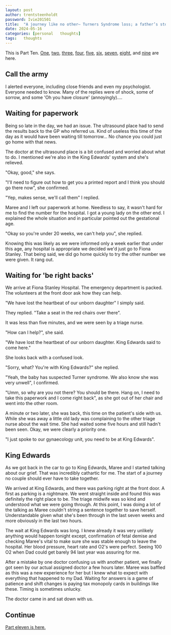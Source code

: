 ```yaml
---
layout: post
author: trentsteenholdt
password: Ivie201501
title:  "A journey like no other– Turners Syndrome loss; a father’s story #10"
date: 2024-05-16
categories: [personal   thoughts]
tags:   thoughts
---
```


This is Part Ten. [One](/2024/05/16/a-journey-like-no-other-turner-syndrome-loss-a-fathers-story-1/), [two](/2024/05/16/a-journey-like-no-other-turner-syndrome-loss-a-fathers-story-2/), [three](/2024/05/16/a-journey-like-no-other-turner-syndrome-loss-a-fathers-story-3/), [four](/2024/05/16/a-journey-like-no-other-turner-syndrome-loss-a-fathers-story-4/), [five](/2024/05/16/a-journey-like-no-other-turner-syndrome-loss-a-fathers-story-5/), [six](/2024/05/16/a-journey-like-no-other-turner-syndrome-loss-a-fathers-story-6/), [seven](/2024/05/16/a-journey-like-no-other-turner-syndrome-loss-a-fathers-story-7/), [eight](/2024/05/16/a-journey-like-no-other-turner-syndrome-loss-a-fathers-story-8/), and [nine](/2024/05/16/a-journey-like-no-other-turner-syndrome-loss-a-fathers-story-9/) are here.

## Call the army

I alerted everyone, including close friends and even my psychologist. Everyone needed to know. Many of the replies were of shock, some of sorrow, and some 'Oh you have closure' (annoyingly)....

## Waiting for paperwork

Being so late in the day, we had an issue. The ultrasound place had to send the results back to the GP who referred us. Kind of useless this time of the day as it would have been waiting till tomorrow… No chance you could just go home with that news.

The doctor at the ultrasound place is a bit confused and worried about what to do. I mentioned we're also in the King Edwards' system and she's relieved.

"Okay, good," she says.

"I'll need to figure out how to get you a printed report and I think you should go there now", she confirmed.

"Yep, makes sense, we'll call them" I replied.

Maree and I left our paperwork at home. Needless to say, it wasn't hard for me to find the number for the hospital. I got a young lady on the other end. I explained the whole situation and in particular pointed out the gestational age.

"Okay so you're under 20 weeks, we can't help you", she replied.

Knowing this was likely as we were informed only a week earlier that under this age, any hospital is appropriate we decided we'd just go to Fiona Stanley. That being said, we did go home quickly to try the other number we were given. It rang out.

## Waiting for 'be right backs'

We arrive at Fiona Stanley Hospital. The emergency department is packed. The volunteers at the front door ask how they can help.

"We have lost the heartbeat of our unborn daughter" I simply said.

They replied. "Take a seat in the red chairs over there".

It was less than five minutes, and we were seen by a triage nurse.

"How can I help?", she said.

"We have lost the heartbeat of our unborn daughter. King Edwards said to come here."

She looks back with a confused look.

"Sorry, what? You're with King Edwards?" she replied.

"Yeah, the baby has suspected Turner syndrome. We also know she was very unwell", I confirmed.

"Umm, so why are you not there? You should be there. Hang on, I need to take this paperwork and I come right back", as she got out of her chair and went into the other room.

A minute or two later, she was back, this time on the patient's side with us. While she was away a little old lady was complaining to the other triage nurse about the wait time. She had waited some five hours and still hadn't been seen. Okay, we were clearly a priority one.

"I just spoke to our gynaecology unit, you need to be at King Edwards".

## King Edwards

As we got back in the car to go to King Edwards, Maree and I started talking about our grief. That was incredibly cathartic for me. The start of a journey no couple should ever have to take together.

We arrived at King Edwards, and there was parking right at the front door. A first as parking is a nightmare. We went straight inside and found this was definitely the right place to be. The triage midwife was so kind and understood what we were going through. At this point, I was doing a lot of the talking as Maree couldn't string a sentence together to save herself. Understandable given what she's been through in the last seven weeks and more obviously in the last two hours.

The wait at King Edwards was long. I knew already it was very unlikely anything would happen tonight except, confirmation of fetal demise and checking Maree's vital to make sure she was stable enough to leave the hospital. Her blood pressure, heart rate and O2's were perfect. Seeing 100 O2 when Dad could get barely 94 last year was assuring for me.

After a mistake by one doctor confusing us with another patient, we finally got seen by our actual assigned doctor a few hours later. Maree was baffled as this was a new experience for her but I knew what to expect with everything that happened to my Dad. Waiting for answers is a game of patience and shift changes is paying tax monopoly cards in buildings like these. Timing is sometimes unlucky.

The doctor came in and sat down with us.

## Continue

[Part eleven is here.](/2024/05/18/a-journey-like-no-other-turner-syndrome-loss-a-fathers-story-11/)
